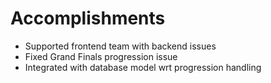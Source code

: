 # Accomplishments
- Supported frontend team with backend issues 
- Fixed Grand Finals progression issue
- Integrated with database model wrt progression handling